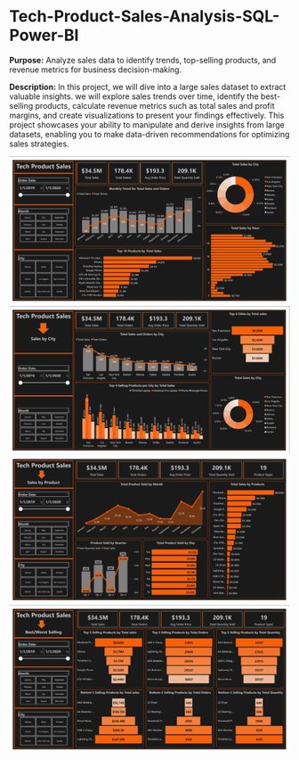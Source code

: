 # Tech-Product-Sales-Analysis-SQL-Power-BI

**Purpose:** Analyze sales data to identify trends, top-selling products, and revenue metrics for business decision-making. 


**Description:** In this project, we will dive into a large sales dataset to extract valuable insights. we will explore sales trends over time, identify the best-selling products, calculate revenue metrics such as total sales and profit margins, and create visualizations to present your findings effectively. This project showcases your  ability to manipulate and derive insights from large datasets, enabling you to make data-driven recommendations for optimizing sales strategies.


<img src="Page_1.png">


<img src="Page_2.png">


<img src="Page_3.png">


<img src="Page_4.png">
